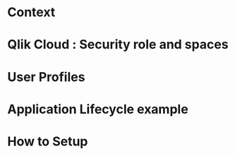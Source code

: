 # Context



# Qlik Cloud : Security role and spaces

# User Profiles

# Application Lifecycle example

# How to Setup



